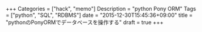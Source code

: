 +++
Categories = ["hack", "memo"]
Description = "python Pony ORM"
Tags = ["python", "SQL", "RDBMS"]
date = "2015-12-30T15:45:36+09:00"
title = "pythonのPonyORMでデータベースを操作する"
draft = true
+++

